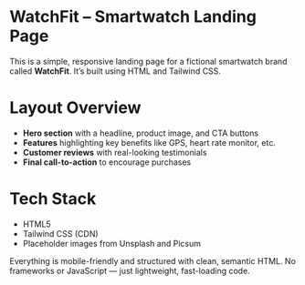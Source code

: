# WatchFit – Smartwatch Landing Page

This is a simple, responsive landing page for a fictional smartwatch brand called **WatchFit**. It’s built using HTML and Tailwind CSS.

# Layout Overview
- **Hero section** with a headline, product image, and CTA buttons  
- **Features** highlighting key benefits like GPS, heart rate monitor, etc.  
- **Customer reviews** with real-looking testimonials  
- **Final call-to-action** to encourage purchases  

# Tech Stack
- HTML5  
- Tailwind CSS (CDN)  
- Placeholder images from Unsplash and Picsum  

Everything is mobile-friendly and structured with clean, semantic HTML. No frameworks or JavaScript — just lightweight, fast-loading code.
